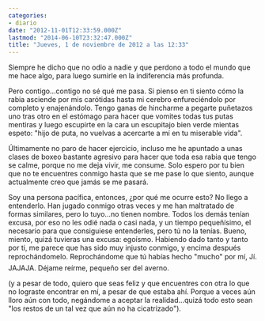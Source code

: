 ```yaml
---
categories:
- diario
date: "2012-11-01T12:33:59.000Z"
lastmod: "2014-06-10T23:32:47.000Z"
title: "Jueves, 1 de noviembre de 2012 a las 12:33"
---
```


Siempre he dicho que no odio a nadie y que perdono a todo el mundo que me hace algo, para luego sumirle en la indiferencia más profunda.


Pero contigo...contigo no sé qué me pasa. 
Si pienso en ti siento cómo la rabia asciende por mis carótidas hasta mi cerebro enfureciéndolo por completo y enajenándolo. Tengo ganas de hincharme a pegarte puñetazos uno tras otro en el estómago para hacer que vomites todas tus putas mentiras y luego escupirte en la cara un escupitajo bien verde mientas espeto: "hijo de puta, no vuelvas a acercarte a mí­ en tu miserable vida".

Últimamente no paro de hacer ejercicio, incluso me he apuntado a unas clases de boxeo bastante agresivo para hacer que toda esa rabia que tengo se calme, porque no me deja vivir, me consume.
Solo espero por tu bien que no te encuentres conmigo hasta que se me pase lo que siento, aunque actualmente creo que jamás se me pasará.

Soy una persona pací­fica, entonces, ¿por qué me ocurre esto? No llego a entenderlo. Han jugado conmigo otras veces y me han maltratado de formas similares, pero lo tuyo...no tienen nombre. Todos los demás tení­an excusa, por eso no les odié nada o casi nada, y un tiempo pequeñí­simo, el necesario para que consiguiese entenderles, pero tú no la tení­as. Bueno, miento, quizá tuvieras una excusa: egoí­smo.
Habiendo dado tanto y tanto por ti, me parece que has sido muy injusto conmigo, y encima después reprochándomelo. Reprochándome que tú habí­as hecho "mucho" por mí­, Jí. JAJAJA. Déjame reí­rme, pequeño ser del averno.

(y a pesar de todo, quiero que seas feliz y que encuentres con otra lo que no lograste encontrar en mí­, a pesar de que estaba ahí­. Porque a veces aún lloro aún con todo, negándome a aceptar la realidad...quizá todo esto sean "los restos de un tal vez que aún no ha cicatrizado").